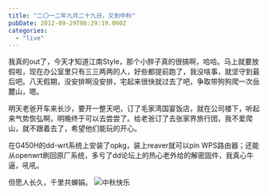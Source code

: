 ```yaml
---
title: "二〇一二年九月二十九日，又到中秋"
pubDate: 2012-09-29T08:29:19.000Z
categories: 
  - "live"
---
```


我真的out了，今天才知道江南Style，那个小胖子真的很搞啊，哈哈。马上就要放假啦，现在办公室里只有三三两两的人，好些都提前跑了，我没啥事，就坚守到最后吧。八天假期，没安排啊没安排，宅起来很快就过去了吧，争取带狗狗爬一次岳麓山，嗯。

明天老爸开车来长沙，要开一整天吧，订了毛家湾国宴饭店，就在公司楼下，听起来气势恢弘啊，明晚终于可以去尝尝了。给老爸订了去张家界旅行团，我不爱爬山，就不跟着去了，希望他们能玩的开心。

在G450H的dd-wrt系统上安装了opkg，装上reaver就可以pin WPS路由器；还能从openwrt刷回原厂系统，多亏了dd论坛上的热心老外给的解密固件，我真心牛逼，吼吼。

但愿人长久，千里共蝉娟。 ![中秋快乐](https://blog.liuweinan.com/wp-content/uploads/2012/09/happy_mid_autumn_festival_by_huybmw-d48wx3b.jpg "happy_mid_autumn_festival")